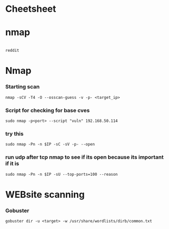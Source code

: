 # Cheetsheet

# nmap  


```

reddit

```























# Nmap 

### Starting scan 
```
nmap -sCV -T4 -O --osscan-guess -v -p- <target_ip>

```

### Script for checking for base cves

```
sudo nmap -p<port> --script "vuln" 192.168.50.114
```


### try this

```
sudo nmap -Pn -n $IP -sC -sV -p- --open
```


### run udp after tcp nmap to see if its open because its important if it is
```
sudo nmap -Pn -n $IP -sU --top-ports=100 --reason
```

# WEBsite scanning

### Gobuster
```
gobuster dir -u <target> -w /usr/share/wordlists/dirb/common.txt
```







































